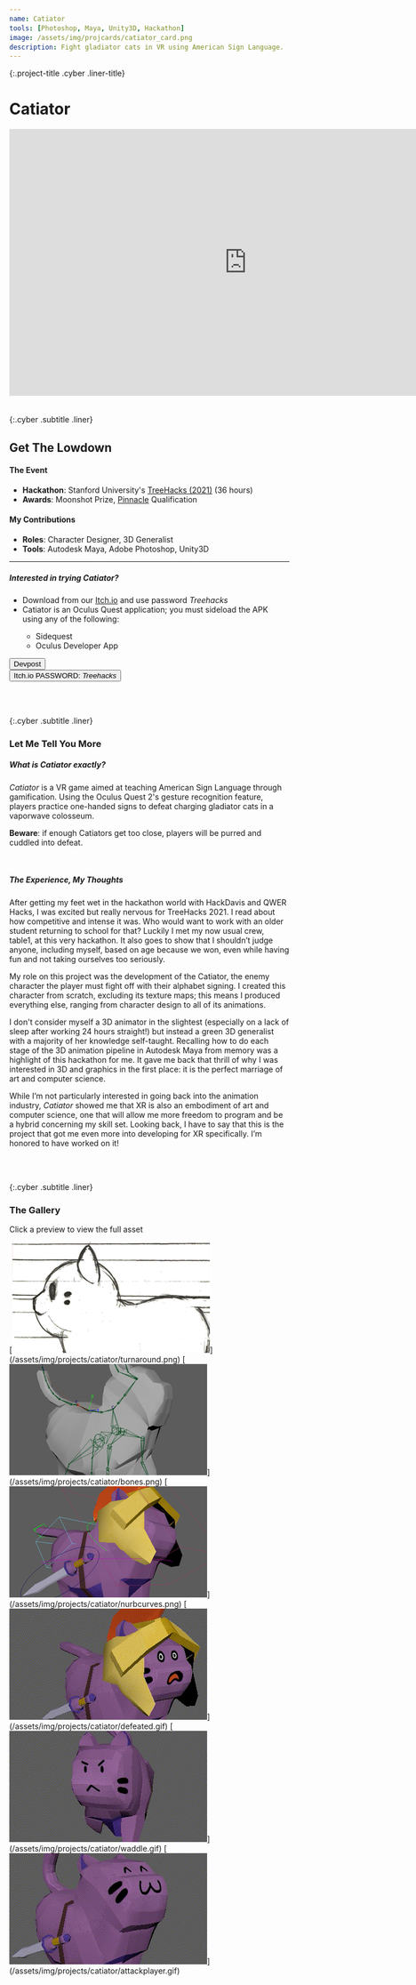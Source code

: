 ```yaml
---
name: Catiator
tools: [Photoshop, Maya, Unity3D, Hackathon]
image: /assets/img/projcards/catiator_card.png
description: Fight gladiator cats in VR using American Sign Language.
---
```


{:.project-title .cyber .liner-title}
# Catiator

<div class="flex-container">
    <div class="flex-child vertical-center m-iframe-container">
        <iframe width="854" height="480" class="pixel-div-enclose" src="https://www.youtube.com/embed/_OPf_EpcgpE" title="YouTube video player" frameborder="0" allow="accelerometer; autoplay; clipboard-write; encrypted-media; gyroscope; picture-in-picture" allowfullscreen></iframe>
    </div>
</div>

<br>

{:.cyber .subtitle .liner}
## Get The Lowdown
<div class="pixel-div">
    <h4 class="cyber info-subtitle">The Event</h4>
    <ul>
        <li><strong>Hackathon</strong>: Stanford University's <a href="https://devpost.com/software/catiator">TreeHacks (2021)</a> (36 hours)</li>
        <li><strong>Awards</strong>: Moonshot Prize, <a href="https://pinnacle.us.org/">Pinnacle</a> Qualification</li>
    </ul>
    <h4 class="cyber info-subtitle">My Contributions</h4>
    <ul>
        <li><strong>Roles</strong>: Character Designer, 3D Generalist</li>
        <li><strong>Tools</strong>: Autodesk Maya, Adobe Photoshop, Unity3D</li>
    </ul>
    <hr class="inner-hr">
    <h5 class="cyber info-subtitle">Interested in trying Catiator?</h5>
    <ul>
        <li>Download from our <a href="https://trisol.itch.io/catiators">Itch.io</a> and use password <em>Treehacks</em></li>
        <li>Catiator is an Oculus Quest application; you must sideload the APK using any of the following:</li>
            <ul>
                <li>Sidequest</li>
                <li>Oculus Developer App</li>
            </ul>
    </ul>
</div>

<div class="flex-container">
    <div class="flex-child vertical-center">
        <a class="no-underline" href="https://devpost.com/software/catiator">
            <button class="btn m-btn">
            <span class="btn__content">Devpost</span>
            <span class="btn__glitch"></span>
            </button>
        </a>
    </div>
    <div class="flex-child vertical-center">
        <a class="no-underline" href="https://trisol.itch.io/catiators">
            <button class="btn m-btn">
            <span class="btn__content">Itch.io</span>
            <span class="btn__glitch" style="font-size:1em;text-transform:none">PASSWORD: <em>Treehacks</em></span>
            </button>
        </a>
    </div>
</div>

<br><br>

{:.cyber .subtitle .liner}
### Let Me Tell You More
<div class="pixel-div pixel-div-exp">
    <h5 class="cyber info-subtitle">What is Catiator exactly?</h5>
    <p>
        <em>Catiator</em> is a VR game aimed at teaching American Sign Language through gamification. Using the Oculus Quest 2's gesture recognition feature, players practice one-handed signs to defeat charging gladiator cats in a vaporwave colosseum.
    </p>
    <p>
	<strong>Beware</strong>: if enough Catiators get too close, players will be purred and cuddled into defeat.
    </p>
    <br>
    <h5 class="cyber info-subtitle">The Experience, My Thoughts</h5>
    <p>
        After getting my feet wet in the hackathon world with HackDavis and QWER Hacks, I was excited but really nervous for TreeHacks 2021. I read about how competitive and intense it was. Who would want to work with an older student returning to school for that? Luckily I met my now usual crew, table1, at this very hackathon. It also goes to show that I shouldn’t judge anyone, including myself, based on age because we won, even while having fun and not taking ourselves too seriously.
    </p>
    <p>
        My role on this project was the development of the Catiator, the enemy character the player must fight off with their alphabet signing. I created this character from scratch, excluding its texture maps; this means I produced everything else, ranging from character design to all of its animations.
    </p>
    <p>
        I don't consider myself a 3D animator in the slightest (especially on a lack of sleep after working 24 hours straight!) but instead a green 3D generalist with a majority of her knowledge self-taught. Recalling how to do each stage of the 3D animation pipeline in Autodesk Maya from memory was a highlight of this hackathon for me. It gave me back that thrill of why I was interested in 3D and graphics in the first place: it is the perfect marriage of art and computer science.
    </p>
    <p>
        While I’m not particularly interested in going back into the animation industry, <em>Catiator</em> showed me that XR is also an embodiment of art and computer science, one that will allow me more freedom to program and be a hybrid concerning my skill set. Looking back, I have to say that this is the project that got me even more into developing for XR specifically. I’m honored to have worked on it!
    </p>
    </div>

<br><br>

{:.cyber .subtitle .liner}
### The Gallery
<div class="pixel-div">
<p class="instruct">
<span class="divider line razor">Click a preview to view the full asset</span>
</p>
<div class="pixel-div-gallery" markdown="1">
[<img src="/assets/img/projects/catiator/crop/turnaround_c.png">](/assets/img/projects/catiator/turnaround.png)
[<img src="/assets/img/projects/catiator/crop/bones_c.png">](/assets/img/projects/catiator/bones.png)
[<img src="/assets/img/projects/catiator/crop/nurbcurves_c.png">](/assets/img/projects/catiator/nurbcurves.png)
[<img src="/assets/img/projects/catiator/crop/defeated_c.gif">](/assets/img/projects/catiator/defeated.gif)
[<img src="/assets/img/projects/catiator/crop/waddle_c.gif">](/assets/img/projects/catiator/waddle.gif)
[<img src="/assets/img/projects/catiator/crop/attackplayer_c.gif">](/assets/img/projects/catiator/attackplayer.gif)
</div>
</div>
<br>
